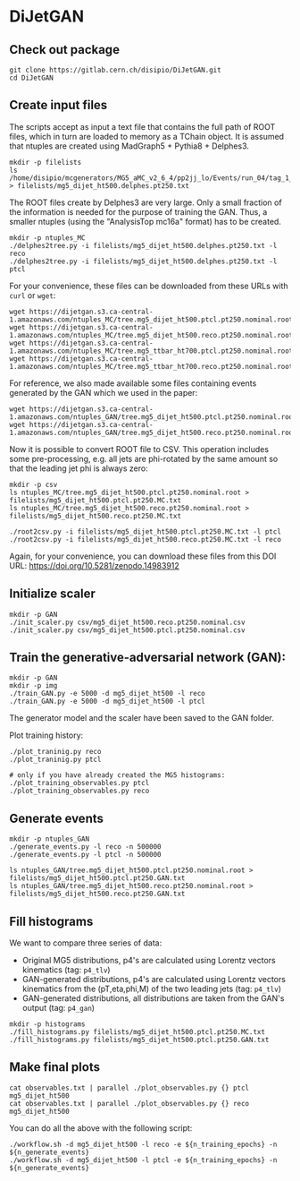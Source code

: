 # DiJetGAN

## Check out package

```
git clone https://gitlab.cern.ch/disipio/DiJetGAN.git
cd DiJetGAN
```
## Create input files
The scripts accept as input a text file that contains the full path of ROOT files, which in turn are loaded to memory as a TChain object. 
It is assumed that ntuples are created using MadGraph5 + Pythia8 + Delphes3.

```
mkdir -p filelists
ls /home/disipio/mcgenerators/MG5_aMC_v2_6_4/pp2jj_lo/Events/run_04/tag_1_delphes_events.root > filelists/mg5_dijet_ht500.delphes.pt250.txt
```

The ROOT files create by Delphes3 are very large. Only a small fraction of the information is needed for the purpose of training the GAN. 
Thus, a smaller ntuples (using the "AnalysisTop mc16a" format) has to be created.

```
mkdir -p ntuples_MC
./delphes2tree.py -i filelists/mg5_dijet_ht500.delphes.pt250.txt -l reco
./delphes2tree.py -i filelists/mg5_dijet_ht500.delphes.pt250.txt -l ptcl
```

For your convenience, these files can be downloaded from these URLs with `curl` or `wget`:
```
wget https://dijetgan.s3.ca-central-1.amazonaws.com/ntuples_MC/tree.mg5_dijet_ht500.ptcl.pt250.nominal.root
wget https://dijetgan.s3.ca-central-1.amazonaws.com/ntuples_MC/tree.mg5_dijet_ht500.reco.pt250.nominal.root
wget https://dijetgan.s3.ca-central-1.amazonaws.com/ntuples_MC/tree.mg5_ttbar_ht700.ptcl.pt250.nominal.root
wget https://dijetgan.s3.ca-central-1.amazonaws.com/ntuples_MC/tree.mg5_ttbar_ht700.reco.pt250.nominal.root
```

For reference, we also made available some files containing events generated by the GAN which we used in the paper:
```
wget https://dijetgan.s3.ca-central-1.amazonaws.com/ntuples_GAN/tree.mg5_dijet_ht500.ptcl.pt250.nominal.root
wget https://dijetgan.s3.ca-central-1.amazonaws.com/ntuples_GAN/tree.mg5_dijet_ht500.reco.pt250.nominal.root
```

Now it is possible to convert ROOT file to CSV. This operation includes some pre-processing, e.g. all jets are phi-rotated by the same amount
so that the leading jet phi is always zero:

```
mkdir -p csv
ls ntuples_MC/tree.mg5_dijet_ht500.ptcl.pt250.nominal.root > filelists/mg5_dijet_ht500.ptcl.pt250.MC.txt
ls ntuples_MC/tree.mg5_dijet_ht500.reco.pt250.nominal.root > filelists/mg5_dijet_ht500.reco.pt250.MC.txt

./root2csv.py -i filelists/mg5_dijet_ht500.ptcl.pt250.MC.txt -l ptcl
./root2csv.py -i filelists/mg5_dijet_ht500.reco.pt250.MC.txt -l reco
```

Again, for your convenience, you can download these files from this DOI URL: https://doi.org/10.5281/zenodo.14983912


## Initialize scaler
```
mkdir -p GAN
./init_scaler.py csv/mg5_dijet_ht500.reco.pt250.nominal.csv
./init_scaler.py csv/mg5_dijet_ht500.ptcl.pt250.nominal.csv 
```

## Train the generative-adversarial network (GAN): 

```
mkdir -p GAN
mkdir -p img
./train_GAN.py -e 5000 -d mg5_dijet_ht500 -l reco
./train_GAN.py -e 5000 -d mg5_dijet_ht500 -l ptcl
```
The generator model and the scaler have been saved to the GAN folder.

Plot training history:
```
./plot_traninig.py reco
./plot_traninig.py ptcl

# only if you have already created the MG5 histograms:
./plot_training_observables.py ptcl
./plot_training_observables.py reco
```

## Generate events

```
mkdir -p ntuples_GAN
./generate_events.py -l reco -n 500000
./generate_events.py -l ptcl -n 500000

ls ntuples_GAN/tree.mg5_dijet_ht500.ptcl.pt250.nominal.root > filelists/mg5_dijet_ht500.ptcl.pt250.GAN.txt
ls ntuples_GAN/tree.mg5_dijet_ht500.reco.pt250.nominal.root > filelists/mg5_dijet_ht500.reco.pt250.GAN.txt 
```

## Fill histograms

We want to compare three series of data:
* Original MG5 distributions, p4's are calculated using Lorentz vectors kinematics (tag: ```p4_tlv```)
* GAN-generated distributions, p4's are calculated using Lorentz vectors kinematics from the (pT,eta,phi,M) of the two leading jets (tag: ```p4_tlv```)
* GAN-generated distributions, all distributions are taken from the GAN's output (tag: ```p4_gan```)

```
mkdir -p histograms
./fill_histograms.py filelists/mg5_dijet_ht500.ptcl.pt250.MC.txt
./fill_histograms.py filelists/mg5_dijet_ht500.ptcl.pt250.GAN.txt

```

## Make final plots

```
cat observables.txt | parallel ./plot_observables.py {} ptcl mg5_dijet_ht500
cat observables.txt | parallel ./plot_observables.py {} reco mg5_dijet_ht500
```

You can do all the above with the following script:

```
./workflow.sh -d mg5_dijet_ht500 -l reco -e ${n_training_epochs} -n ${n_generate_events}
./workflow.sh -d mg5_dijet_ht500 -l ptcl -e ${n_training_epochs} -n ${n_generate_events}
```
